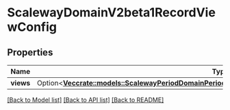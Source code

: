 # ScalewayDomainV2beta1RecordViewConfig

## Properties

Name | Type | Description | Notes
------------ | ------------- | ------------- | -------------
**views** | Option<[**Vec<crate::models::ScalewayPeriodDomainPeriodV2beta1PeriodRecordPeriodViewConfigPeriodView>**](scaleway.domain.v2beta1.Record.ViewConfig.View.md)> |  | [optional]

[[Back to Model list]](../README.md#documentation-for-models) [[Back to API list]](../README.md#documentation-for-api-endpoints) [[Back to README]](../README.md)


